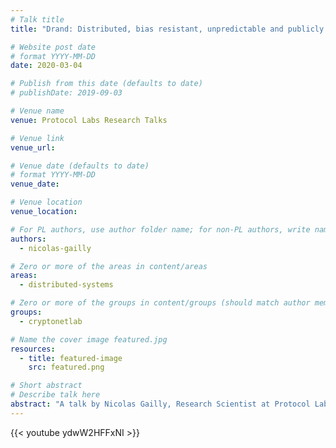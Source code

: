 ```yaml
---
# Talk title
title: "Drand: Distributed, bias resistant, unpredictable and publicly verifiable randomness"

# Website post date
# format YYYY-MM-DD
date: 2020-03-04

# Publish from this date (defaults to date)
# publishDate: 2019-09-03

# Venue name
venue: Protocol Labs Research Talks

# Venue link
venue_url:

# Venue date (defaults to date)
# format YYYY-MM-DD
venue_date:

# Venue location
venue_location:

# For PL authors, use author folder name; for non-PL authors, write name as in paper within ""
authors:
  - nicolas-gailly

# Zero or more of the areas in content/areas
areas:
  - distributed-systems

# Zero or more of the groups in content/groups (should match author membership)
groups:
  - cryptonetlab

# Name the cover image featured.jpg
resources:
  - title: featured-image
    src: featured.png

# Short abstract
# Describe talk here
abstract: "A talk by Nicolas Gailly, Research Scientist at Protocol Labs, March 4, 2020"
---
```


{{< youtube ydwW2HFFxNI >}}
